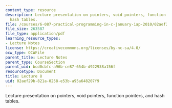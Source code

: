 ```yaml
---
content_type: resource
description: Lecture presentation on pointers, void pointers, function pointers, and
  hash tables.
file: /courses/6-087-practical-programming-in-c-january-iap-2010/02aef29b821a0258e53ba95a648207f9_MIT6_087IAP10_lec08.pdf
file_size: 263587
file_type: application/pdf
learning_resource_types:
- Lecture Notes
license: https://creativecommons.org/licenses/by-nc-sa/4.0/
ocw_type: OCWFile
parent_title: Lecture Notes
parent_type: CourseSection
parent_uid: bcd0cbfc-a96b-ce87-654b-d922938a156f
resourcetype: Document
title: Lecture 8
uid: 02aef29b-821a-0258-e53b-a95a648207f9
---
```

Lecture presentation on pointers, void pointers, function pointers, and hash tables.